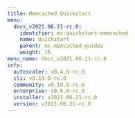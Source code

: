 ```yaml
---
title: Memcached Quickstart
menu:
  docs_v2021.06.21-rc.0:
    identifier: mc-quickstart-memcached
    name: Quickstart
    parent: mc-memcached-guides
    weight: 15
menu_name: docs_v2021.06.21-rc.0
info:
  autoscaler: v0.4.0-rc.0
  cli: v0.19.0-rc.0
  community: v0.19.0-rc.0
  enterprise: v0.6.0-rc.0
  installer: v2021.06.21-rc.0
  version: v2021.06.21-rc.0
---
```


